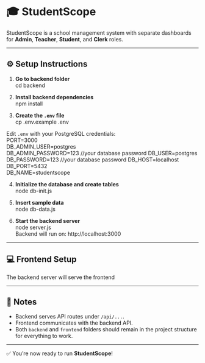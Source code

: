 # 🎓 StudentScope

StudentScope is a school management system with separate dashboards for **Admin**, **Teacher**, **Student**, and **Clerk** roles.

---

## ⚙️ Setup Instructions

1. **Go to backend folder**  
cd backend

2. **Install backend dependencies**  
npm install

3. **Create the `.env` file**  
cp .env.example .env  

  Edit `.env` with your PostgreSQL credentials:  
  PORT=3000  
  DB_ADMIN_USER=postgres  
  DB_ADMIN_PASSWORD=123  //your database password
  DB_USER=postgres  
  DB_PASSWORD=123  //your database password
  DB_HOST=localhost  
  DB_PORT=5432  
  DB_NAME=studentscope  

4. **Initialize the database and create tables**  
node db-init.js

5. **Insert sample data**  
node db-data.js

6. **Start the backend server**  
node server.js  
Backend will run on: http://localhost:3000

---

## 💻 Frontend Setup

The backend server will serve the frontend

---

## 📝 Notes
- Backend serves API routes under `/api/...`.
- Frontend communicates with the backend API.
- Both `backend` and `frontend` folders should remain in the project structure for everything to work.

---

✅ You’re now ready to run **StudentScope**!
